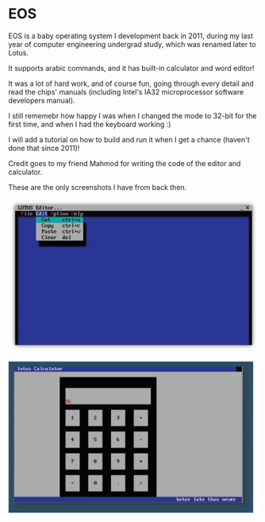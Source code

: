 # EOS
EOS is a baby operating system I development back in 2011, during my last year of computer engineering undergrad study, which was renamed later to Lotus.

It supports arabic commands, and it has built-in calculator and word editor!

It was a lot of hard work, and of course fun, going through every detail and read the chips' manuals (including Intel's IA32 microprocessor software developers manual). 

I still rememebr how happy I was when I changed the mode to 32-bit for the first time, and when I had the keyboard working :)

I will add a tutorial on how to build and run it when I get a chance (haven't done that since 2011)!

Credit goes to my friend Mahmod for writing the code of the editor and calculator.

These are the only screenshots I have from back then.

![Logo](/Assets/LOTUS_1.png)

![Logo](/Assets/LOTUS_2.png)

